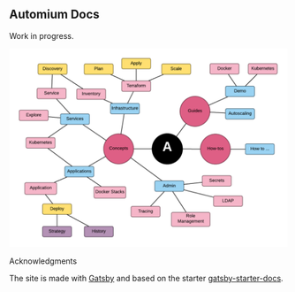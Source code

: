 ## Automium Docs

Work in progress.

![mind map](map.png)

Acknowledgments 

The site is made with [Gatsby](https://www.gatsbyjs.org/) and based on the starter [gatsby-starter-docs](https://github.com/ericwindmill/gatsby-starter-docs).